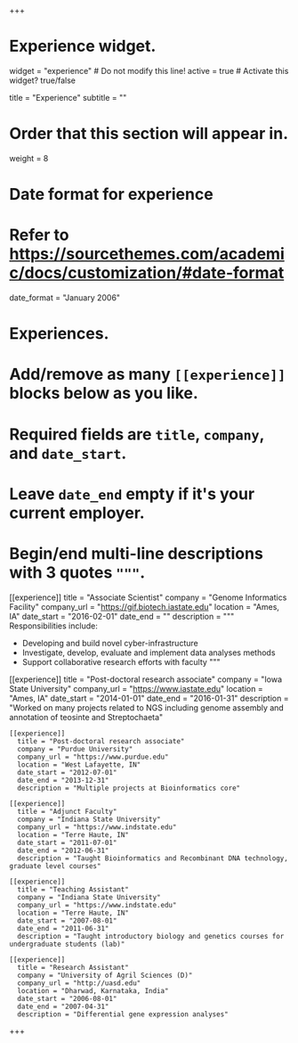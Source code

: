 +++
# Experience widget.
widget = "experience"  # Do not modify this line!
active = true  # Activate this widget? true/false

title = "Experience"
subtitle = ""

# Order that this section will appear in.
weight = 8

# Date format for experience
#   Refer to https://sourcethemes.com/academic/docs/customization/#date-format
date_format = "January 2006"

# Experiences.
#   Add/remove as many `[[experience]]` blocks below as you like.
#   Required fields are `title`, `company`, and `date_start`.
#   Leave `date_end` empty if it's your current employer.
#   Begin/end multi-line descriptions with 3 quotes `"""`.
[[experience]]
  title = "Associate Scientist"
  company = "Genome Informatics Facility"
  company_url = "https://gif.biotech.iastate.edu"
  location = "Ames, IA"
  date_start = "2016-02-01"
  date_end = ""
  description = """
  Responsibilities include:

  * Developing and build novel cyber-infrastructure
  * Investigate, develop, evaluate and implement data analyses methods
  * Support collaborative research efforts with faculty
  """

  [[experience]]
    title = "Post-doctoral research associate"
    company = "Iowa State University"
    company_url = "https://www.iastate.edu"
    location = "Ames, IA"
    date_start = "2014-01-01"
    date_end = "2016-01-31"
    description = "Worked on many projects related to NGS including genome assembly and annotation of teosinte and Streptochaeta"

    [[experience]]
      title = "Post-doctoral research associate"
      company = "Purdue University"
      company_url = "https://www.purdue.edu"
      location = "West Lafayette, IN"
      date_start = "2012-07-01"
      date_end = "2013-12-31"
      description = "Multiple projects at Bioinformatics core"

    [[experience]]
      title = "Adjunct Faculty"
      company = "Indiana State University"
      company_url = "https://www.indstate.edu"
      location = "Terre Haute, IN"
      date_start = "2011-07-01"
      date_end = "2012-06-31"
      description = "Taught Bioinformatics and Recombinant DNA technology, graduate level courses"

    [[experience]]
      title = "Teaching Assistant"
      company = "Indiana State University"
      company_url = "https://www.indstate.edu"
      location = "Terre Haute, IN"
      date_start = "2007-08-01"
      date_end = "2011-06-31"
      description = "Taught introductory biology and genetics courses for undergraduate students (lab)"

    [[experience]]
      title = "Research Assistant"
      company = "University of Agril Sciences (D)"
      company_url = "http://uasd.edu"
      location = "Dharwad, Karnataka, India"
      date_start = "2006-08-01"
      date_end = "2007-04-31"
      description = "Differential gene expression analyses"
+++
